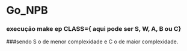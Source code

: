 # Go_NPB

### execução make ep CLASS={ aqui pode ser S, W, A, B ou C}
###sendo S o de menor complexidade e C o de maior complexidade.
